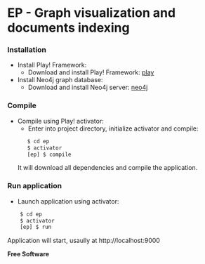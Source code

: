 # EP - Graph visualization and documents indexing
### Installation
* Install Play! Framework:
    * Download and install Play! Framework: [play]
* Install Neo4j graph database:
    * Download and install Neo4j server: [neo4j]
### Compile
* Compile using Play! activator:
    * Enter into project directory, initialize activator and compile:
    ```sh 
       $ cd ep 
       $ activator 
       [ep] $ compile
    ```
    It will download all dependencies and compile the application.
### Run application

* Launch application using activator:
```sh
    $ cd ep
    $ activator
    [ep] $ run
```
Application will start, usaully at http://localhost:9000




**Free Software**

[//]: # (These are reference links used in the body of this note and get stripped out when the markdown processor does its job. There is no need to format nicely because it shouldn't be seen. Thanks SO - http://stackoverflow.com/questions/4823468/store-comments-in-markdown-syntax)

   [play]: <https://www.playframework.com>
   [neo4j]: <https://neo4j.com>
  

